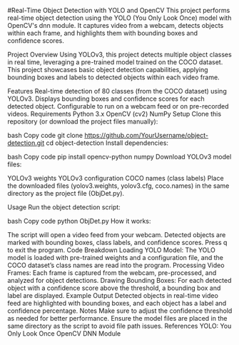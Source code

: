 #Real-Time Object Detection with YOLO and OpenCV
This project performs real-time object detection using the YOLO (You Only Look Once) model with OpenCV's dnn module. It captures video from a webcam, detects objects within each frame, and highlights them with bounding boxes and confidence scores.

Project Overview
Using YOLOv3, this project detects multiple object classes in real time, leveraging a pre-trained model trained on the COCO dataset. This project showcases basic object detection capabilities, applying bounding boxes and labels to detected objects within each video frame.

Features
Real-time detection of 80 classes (from the COCO dataset) using YOLOv3.
Displays bounding boxes and confidence scores for each detected object.
Configurable to run on a webcam feed or on pre-recorded videos.
Requirements
Python 3.x
OpenCV (cv2)
NumPy
Setup
Clone this repository (or download the project files manually):

bash
Copy code
git clone https://github.com/YourUsername/object-detection.git
cd object-detection
Install dependencies:

bash
Copy code
pip install opencv-python numpy
Download YOLOv3 model files:

YOLOv3 weights
YOLOv3 configuration
COCO names (class labels)
Place the downloaded files (yolov3.weights, yolov3.cfg, coco.names) in the same directory as the project file (ObjDet.py).

Usage
Run the object detection script:

bash
Copy code
python ObjDet.py
How it works:

The script will open a video feed from your webcam.
Detected objects are marked with bounding boxes, class labels, and confidence scores.
Press q to exit the program.
Code Breakdown
Loading YOLO Model: The YOLO model is loaded with pre-trained weights and a configuration file, and the COCO dataset’s class names are read into the program.
Processing Video Frames: Each frame is captured from the webcam, pre-processed, and analyzed for object detections.
Drawing Bounding Boxes: For each detected object with a confidence score above the threshold, a bounding box and label are displayed.
Example Output
Detected objects in real-time video feed are highlighted with bounding boxes, and each object has a label and confidence percentage.
Notes
Make sure to adjust the confidence threshold as needed for better performance.
Ensure the model files are placed in the same directory as the script to avoid file path issues.
References
YOLO: You Only Look Once
OpenCV DNN Module
